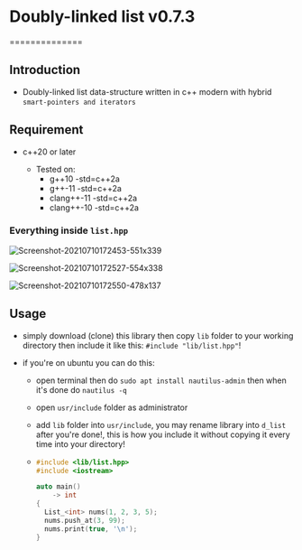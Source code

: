 # Doubly-linked list v0.7.3

==============

## Introduction

- Doubly-linked list data-structure written in c++ modern with hybrid `smart-pointers and iterators`

## Requirement

- c++20 or later

  - Tested on:
    - g++10 -std=c++2a
    - g++-11 -std=c++2a
    - clang++-11 -std=c++2a
    - clang++-10 -std=c++2a

### Everything inside `list.hpp`

![Screenshot-20210710172453-551x339](https://user-images.githubusercontent.com/62993724/125166373-12ba0880-e1a4-11eb-8c13-e3d34840db35.png)

![Screenshot-20210710172527-554x338](https://user-images.githubusercontent.com/62993724/125166393-1ea5ca80-e1a4-11eb-8635-9433893cd66b.png)

![Screenshot-20210710172550-478x137](https://user-images.githubusercontent.com/62993724/125166408-26fe0580-e1a4-11eb-8e21-0fe6ab503e18.png)

## Usage

- simply download (clone) this library then copy `lib` folder to your working directory then include it like this: `#include "lib/list.hpp"`!

- if you're on ubuntu you can do this:

  - open terminal then do `sudo apt install nautilus-admin` then when it's done do `nautilus -q`
  - open `usr/include` folder as administrator
  - add `lib` folder into `usr/include`, you may rename library into `d_list` after you're done!, this is how you include it without copying it every time into your directory!

  - ```cpp
    #include <lib/list.hpp>
    #include <iostream>

    auto main()
        -> int
    {
      List_<int> nums(1, 2, 3, 5);
      nums.push_at(3, 99);
      nums.print(true, '\n');
    }
    ```
